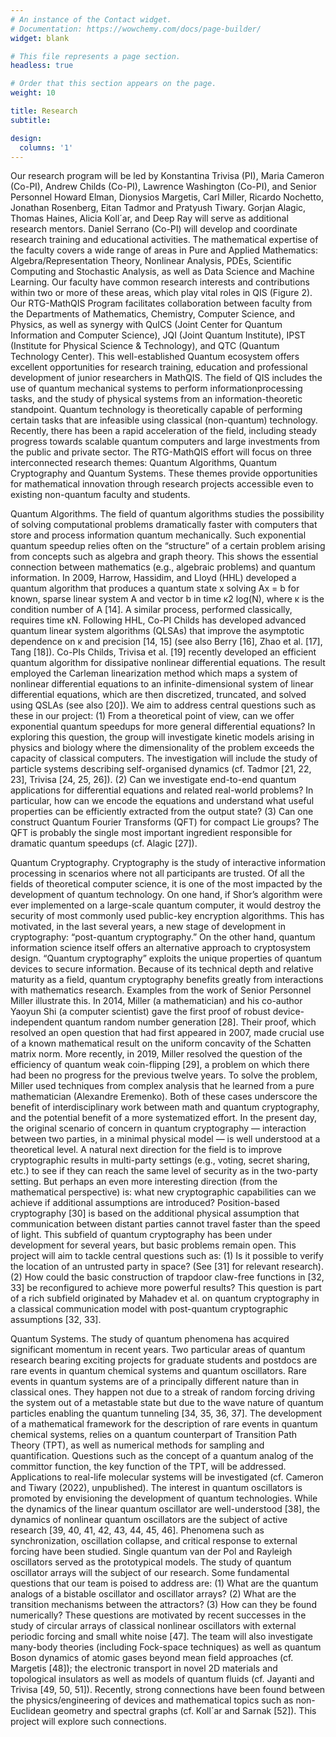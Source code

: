 ```yaml
---
# An instance of the Contact widget.
# Documentation: https://wowchemy.com/docs/page-builder/
widget: blank

# This file represents a page section.
headless: true

# Order that this section appears on the page.
weight: 10

title: Research
subtitle:

design:
  columns: '1'
---
```

Our research program will be led by Konstantina Trivisa (PI), Maria Cameron (Co-PI), Andrew Childs (Co-PI), Lawrence Washington (Co-PI), and Senior Personnel Howard Elman, Dionysios Margetis, Carl Miller, Ricardo Nochetto, Jonathan Rosenberg, Eitan Tadmor and Pratyush Tiwary. Gorjan Alagic, Thomas Haines, Alicia Koll´ar, and Deep Ray will serve as additional research mentors. Daniel Serrano (Co-PI) will develop and coordinate research training and educational activities. The mathematical expertise of the faculty covers a wide range of areas in Pure and Applied Mathematics: Algebra/Representation Theory, Nonlinear Analysis, PDEs, Scientific Computing and Stochastic Analysis, as well as Data Science and Machine Learning. Our faculty have common research interests and contributions within two or more of these areas, which play vital roles in QIS (Figure 2). Our RTG-MathQIS Program facilitates collaboration between faculty from the Departments of Mathematics, Chemistry, Computer Science, and Physics, as well as synergy with QuICS (Joint Center for Quantum Information and Computer Science), JQI (Joint Quantum Institute), IPST (Institute for Physical Science & Technology), and QTC (Quantum Technology Center). This well-established Quantum ecosystem offers excellent opportunities for research training, education and professional development of junior researchers in MathQIS.
The field of QIS includes the use of quantum mechanical systems to perform informationprocessing tasks, and the study of physical systems from an information-theoretic standpoint. Quantum technology is theoretically capable of performing certain tasks that are infeasible
using classical (non-quantum) technology. Recently, there has been a rapid acceleration of the field, including steady progress towards scalable quantum computers and large investments from the public and private sector. The RTG-MathQIS effort will focus on three interconnected research themes: Quantum Algorithms, Quantum Cryptography and Quantum Systems. These themes provide opportunities for mathematical innovation through research projects accessible even to existing non-quantum faculty and students.

Quantum Algorithms. The field of quantum algorithms
studies the possibility of solving computational problems dramatically
faster with computers that store and process information
quantum mechanically. Such exponential quantum
speedup relies often on the “structure” of a certain problem
arising from concepts such as algebra and graph theory. This
shows the essential connection between mathematics (e.g., algebraic
problems) and quantum information. In 2009, Harrow,
Hassidim, and Lloyd (HHL) developed a quantum algorithm
that produces a quantum state x solving Ax = b for known,
sparse linear system A and vector b in time κ2 log(N), where
κ is the condition number of A [14]. A similar process, performed
classically, requires time κN. Following HHL, Co-PI
Childs has developed advanced quantum linear system algorithms (QLSAs) that improve the
asymptotic dependence on κ and precision [14, 15] (see also Berry [16], Zhao et al. [17], Tang [18]).
Co-PIs Childs, Trivisa et al. [19] recently developed an efficient quantum algorithm for dissipative
nonlinear differential equations. The result employed the Carleman linearization method which maps
a system of nonlinear differential equations to an infinite-dimensional system of linear differential
equations, which are then discretized, truncated, and solved using QSLAs (see also [20]).
We aim to address central questions such as these in our project: (1) From a theoretical point
of view, can we offer exponential quantum speedups for more general differential equations? In
exploring this question, the group will investigate kinetic models arising in physics and biology where
the dimensionality of the problem exceeds the capacity of classical computers. The investigation
will include the study of particle systems describing self-organised dynamics (cf. Tadmor [21, 22,
23], Trivisa [24, 25, 26]). (2) Can we investigate end-to-end quantum applications for differential
equations and related real-world problems? In particular, how can we encode the equations and
understand what useful properties can be efficiently extracted from the output state? (3) Can one
construct Quantum Fourier Transforms (QFT) for compact Lie groups? The QFT is probably the
single most important ingredient responsible for dramatic quantum speedups (cf. Alagic [27]).

Quantum Cryptography. Cryptography is the study of interactive information processing in
scenarios where not all participants are trusted. Of all the fields of theoretical computer science,
it is one of the most impacted by the development of quantum technology. On one hand, if Shor’s
algorithm were ever implemented on a large-scale quantum computer, it would destroy the security
of most commonly used public-key encryption algorithms. This has motivated, in the last several
years, a new stage of development in cryptography: “post-quantum cryptography.” On the other
hand, quantum information science itself offers an alternative approach to cryptosystem design.
“Quantum cryptography” exploits the unique properties of quantum devices to secure information.
Because of its technical depth and relative maturity as a field, quantum cryptography benefits
greatly from interactions with mathematics research. Examples from the work of Senior Personnel
Miller illustrate this. In 2014, Miller (a mathematician) and his co-author Yaoyun Shi (a computer
scientist) gave the first proof of robust device-independent quantum random number generation [28].
Their proof, which resolved an open question that had first appeared in 2007, made crucial use of a
known mathematical result on the uniform concavity of the Schatten matrix norm. More recently,
in 2019, Miller resolved the question of the efficiency of quantum weak coin-flipping [29], a problem
on which there had been no progress for the previous twelve years. To solve the problem, Miller
used techniques from complex analysis that he learned from a pure mathematician (Alexandre
Eremenko). Both of these cases underscore the benefit of interdisciplinary work between math and
quantum cryptography, and the potential benefit of a more systematized effort.
In the present day, the original scenario of concern in quantum cryptography — interaction
between two parties, in a minimal physical model — is well understood at a theoretical level. A
natural next direction for the field is to improve cryptographic results in multi-party settings (e.g.,
voting, secret sharing, etc.) to see if they can reach the same level of security as in the two-party
setting. But perhaps an even more interesting direction (from the mathematical perspective) is:
what new cryptographic capabilities can we achieve if additional assumptions are introduced?
Position-based cryptography [30] is based on the additional physical assumption that communication
between distant parties cannot travel faster than the speed of light. This subfield of quantum
cryptography has been under development for several years, but basic problems remain open. This
project will aim to tackle central questions such as: (1) Is it possible to verify the location of an
untrusted party in space? (See [31] for relevant research). (2) How could the basic construction
of trapdoor claw-free functions in [32, 33] be reconfigured to achieve more powerful results? This
question is part of a rich subfield originated by Mahadev et al. on quantum cryptography in a
classical communication model with post-quantum cryptographic assumptions [32, 33].

Quantum Systems. The study of quantum phenomena has acquired significant momentum
in recent years. Two particular areas of quantum research bearing exciting projects for graduate
students and postdocs are rare events in quantum chemical systems and quantum oscillators.
Rare events in quantum systems are of a principally different nature than in classical ones. They
happen not due to a streak of random forcing driving the system out of a metastable state but
due to the wave nature of quantum particles enabling the quantum tunneling [34, 35, 36, 37]. The
development of a mathematical framework for the description of rare events in quantum chemical
systems, relies on a quantum counterpart of Transition Path Theory (TPT), as well as numerical
methods for sampling and quantification. Questions such as the concept of a quantum analog of
the committor function, the key function of the TPT, will be addressed. Applications to real-life
molecular systems will be investigated (cf. Cameron and Tiwary (2022), unpublished).
The interest in quantum oscillators is promoted by envisioning the development of quantum
technologies. While the dynamics of the linear quantum oscillator are well-understood [38], the
dynamics of nonlinear quantum oscillators are the subject of active research [39, 40, 41, 42, 43, 44,
45, 46]. Phenomena such as synchronization, oscillation collapse, and critical response to external
forcing have been studied. Single quantum van der Pol and Rayleigh oscillators served as the
prototypical models. The study of quantum oscillator arrays will the subject of our research.
Some fundamental questions that our team is poised to address are: (1) What are the quantum
analogs of a bistable oscillator and oscillator arrays? (2) What are the transition mechanisms
between the attractors? (3) How can they be found numerically? These questions are motivated
by recent successes in the study of circular arrays of classical nonlinear oscillators with external
periodic forcing and small white noise [47].
The team will also investigate many-body theories (including Fock-space techniques) as well as
quantum Boson dynamics of atomic gases beyond mean field approaches (cf. Margetis [48]); the
electronic transport in novel 2D materials and topological insulators as well as models of quantum
fluids (cf. Jayanti and Trivisa [49, 50, 51]). Recently, strong connections have been found between
the physics/engineering of devices and mathematical topics such as non-Euclidean geometry and
spectral graphs (cf. Koll´ar and Sarnak [52]). This project will explore such connections.
